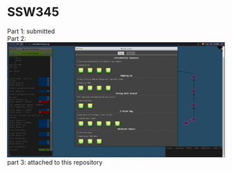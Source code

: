 # SSW345

Part 1: submitted <br>
Part 2: <img src="hw1/git.PNG"><br>
part 3: attached to this repository
